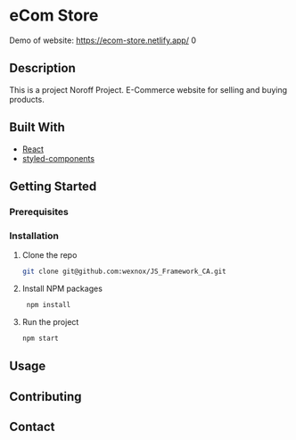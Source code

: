 # eCom Store

Demo of website: https://ecom-store.netlify.app/
0
## Description

This is a project Noroff Project. E-Commerce website for selling and buying products.

## Built With
- [React](https://reactjs.org/)
- [styled-components](https://styled-components.com/)

## Getting Started

### Prerequisites

### Installation

1. Clone the repo
   ```sh
   git clone git@github.com:wexnox/JS_Framework_CA.git 
   ```
2. Install NPM packages
   ```sh
    npm install
    ```
3. Run the project
    ```sh
    npm start
    ```

## Usage

## Contributing

## Contact
